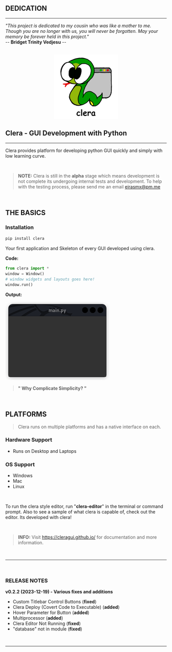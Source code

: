 ## **DEDICATION**

---

_"This project is dedicated to my cousin who was like a mother to me. Though you are no longer with us, you will never be forgotten. May your memory be forever held in this project."_  
-- **Bridget Trinity Vedjesu** --

<br>

<div align="center">
<img src="https://github.com/cleragui/pypi/blob/main/image/logo-with-name.png?raw=true">
</div>

## **Clera - GUI Development with Python**

---

Clera provides platform for developing python GUI quickly and simply with low learning curve.

<br>

> **NOTE:** Clera is still in the **alpha** stage which means development is not complete its undergoing internal tests and development. To help with the testing process, please send me an email eirasmx@pm.me

<br>

## **THE BASICS**

### **Installation**

```bash
pip install clera
```

Your first application and Skeleton of every GUI developed using clera.

**Code:**

```python
from clera import *
window = Window()
# window widgets and layouts goes here!
window.run()
```

**Output:**

![Window](https://github.com/cleragui/pypi/blob/main/image/window.png?raw=true)

> **" Why Complicate Simplicity? "**

<br>

## **PLATFORMS**

> Clera runs on multiple platforms and has a native interface on each.

### **Hardware Support**

- Runs on Desktop and Laptops

### **OS Support**

- Windows
- Mac
- Linux

<br>

To run the clera style editor, run "**clera-editor**" in the terminal or command prompt. Also to see a sample of what clera is capable of, check out the editor. Its developed with clera!

<br>

> **INFO:** Visit https://cleragui.github.io/ for documentation and more information.

<br>

---

<br>

### **RELEASE NOTES**

**v0.2.2 (2023-12-19) - Various fixes and additions**

- Custom Titlebar Control Buttons (**fixed**)
- Clera Deploy (Covert Code to Executable) (**added**)
- Hover Parameter for Button (**added**)
- Multiprocessor (**added**)
- Clera Editor Not Running (**fixed**)
- "database" not in module (**fixed**)

<br>

---
